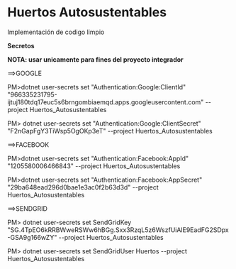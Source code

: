 # Huertos Autosustentables

Implementación de codigo limpio

**Secretos**

**NOTA: usar unicamente para fines del proyecto integrador**

==>GOOGLE

PM>dotnet user-secrets set "Authentication:Google:ClientId" "966335231795-ijtuj180tdq17euc5s6brngombiaemqd.apps.googleusercontent.com" --project Huertos_Autosustentables

PM> dotnet user-secrets set "Authentication:Google:ClientSecret" "F2nGapFgY3TiWsp5OgOKp3eT" --project Huertos_Autosustentables

==>FACEBOOK

PM>dotnet user-secrets set "Authentication:Facebook:AppId" "1205580006466843" --project Huertos_Autosustentables

PM>dotnet user-secrets set "Authentication:Facebook:AppSecret" "29ba648ead296d0bae1e3ac0f2b63d3d" --project Huertos_Autosustentables

==>SENDGRID

PM> dotnet user-secrets set SendGridKey "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" --project Huertos_Autosustentables 

PM> dotnet user-secrets set SendGridUser Huertos --project Huertos_Autosustentables
